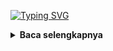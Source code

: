 [![Typing SVG](https://readme-typing-svg.herokuapp.com?font=Neuton&size=15&color=30FF40&background=000000&center=true&vCenter=true&width=360&height=60&lines=Minimal+kasih+bintang+jan+cuma+bisanya+pake+doang)](https://git.io/typing-svg)

<details>
  <summary><b>Baca selengkapnya </b></summary>

SCRAPING METHOD FACEBOOK
--------|
![](https://github.com/Xenz404/Method-Facebook/blob/main/Screenshot_20230201-073200.jpg)
#### ★ Social Accounts ★
<a href="https://m.facebook.com/inu.pembangkang.7"><img src="https://raw.githubusercontent.com/Dumai-991/Dumai-991/main/Image/images.png" alt="alt text" width="75" height="75"></a><a href="https://wa.me/6283138613993?text=Assalamualaikum+Warohmatullahi+wabaokatuh">
#### _ Install _
```python
pkg update && pkg upgrade
pkg install python
pkg install git
pip install requests
pip install bs4
git clone https://github.com/Xenz404/Method-Facebook
cd Method-Facebook
python Run.py
```
